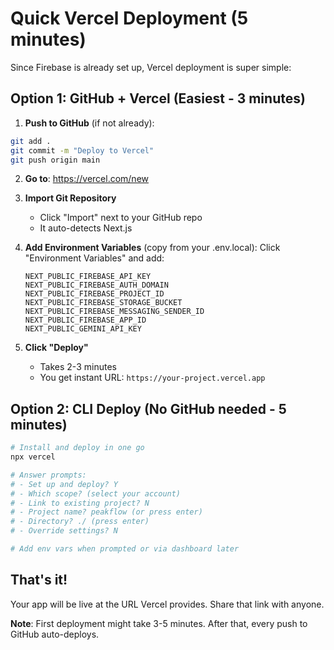 # Quick Vercel Deployment (5 minutes)

Since Firebase is already set up, Vercel deployment is super simple:

## Option 1: GitHub + Vercel (Easiest - 3 minutes)

1. **Push to GitHub** (if not already):
```bash
git add .
git commit -m "Deploy to Vercel"
git push origin main
```

2. **Go to**: https://vercel.com/new

3. **Import Git Repository**
   - Click "Import" next to your GitHub repo
   - It auto-detects Next.js

4. **Add Environment Variables** (copy from your .env.local):
   Click "Environment Variables" and add:
   ```
   NEXT_PUBLIC_FIREBASE_API_KEY
   NEXT_PUBLIC_FIREBASE_AUTH_DOMAIN
   NEXT_PUBLIC_FIREBASE_PROJECT_ID
   NEXT_PUBLIC_FIREBASE_STORAGE_BUCKET
   NEXT_PUBLIC_FIREBASE_MESSAGING_SENDER_ID
   NEXT_PUBLIC_FIREBASE_APP_ID
   NEXT_PUBLIC_GEMINI_API_KEY
   ```

5. **Click "Deploy"**
   - Takes 2-3 minutes
   - You get instant URL: `https://your-project.vercel.app`

## Option 2: CLI Deploy (No GitHub needed - 5 minutes)

```bash
# Install and deploy in one go
npx vercel

# Answer prompts:
# - Set up and deploy? Y
# - Which scope? (select your account)
# - Link to existing project? N
# - Project name? peakflow (or press enter)
# - Directory? ./ (press enter)
# - Override settings? N

# Add env vars when prompted or via dashboard later
```

## That's it!

Your app will be live at the URL Vercel provides. Share that link with anyone.

**Note**: First deployment might take 3-5 minutes. After that, every push to GitHub auto-deploys.